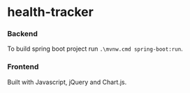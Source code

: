 # health-tracker

### Backend
To build spring boot project run `.\mvnw.cmd spring-boot:run`.


### Frontend
<!-- Open `index.html` in live server -->
Built with Javascript, jQuery and Chart.js.